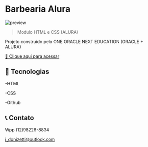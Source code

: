 # Barbearia Alura

![preview](https://user-images.githubusercontent.com/112431459/235798444-b657e639-0023-499a-b68e-723e7fa648bd.PNG)


> Modulo HTML e CSS (ALURA)

Projeto construido pelo ONE ORACLE NEXT EDUCATION (ORACLE + ALURA)

[🔗 Clique aqui para acessar](https://jmdonizetti.github.io/barbearia-alura)



## 🔧 Tecnologias

-HTML

-CSS

-Github

## 📞 Contato

Wpp (12)98226-8834

j_donizetti@outlook.com

